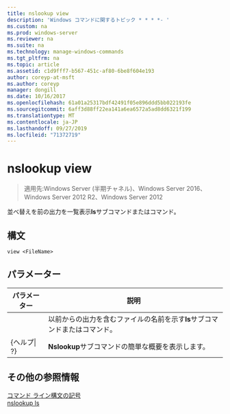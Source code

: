 ```yaml
---
title: nslookup view
description: 'Windows コマンドに関するトピック * * * *- '
ms.custom: na
ms.prod: windows-server
ms.reviewer: na
ms.suite: na
ms.technology: manage-windows-commands
ms.tgt_pltfrm: na
ms.topic: article
ms.assetid: c1d9fff7-b567-451c-af80-6be8f604e193
author: coreyp-at-msft
ms.author: coreyp
manager: dongill
ms.date: 10/16/2017
ms.openlocfilehash: 61a01a25317bdf42491f05e896ddd5bb022193fe
ms.sourcegitcommit: 6aff3d88ff22ea141a6ea6572a5ad8dd6321f199
ms.translationtype: MT
ms.contentlocale: ja-JP
ms.lasthandoff: 09/27/2019
ms.locfileid: "71372719"
---
```

# <a name="nslookup-view"></a>nslookup view

>適用先:Windows Server (半期チャネル)、Windows Server 2016、Windows Server 2012 R2、Windows Server 2012

並べ替えを前の出力を一覧表示**ls**サブコマンドまたはコマンド。  
## <a name="syntax"></a>構文  
```  
view <FileName>  
```  
## <a name="parameters"></a>パラメーター  

|    パラメーター    |                                            説明                                            |
|-----------------|---------------------------------------------------------------------------------------------------|
|   <FileName>    | 以前からの出力を含むファイルの名前を示す**ls**サブコマンドまたはコマンド。 |
| {ヘルプ&#124; ?} |                       **Nslookup**サブコマンドの簡単な概要を表示します。                       |

## <a name="additional-references"></a>その他の参照情報  
[コマンド ライン構文の記号](command-line-syntax-key.md)  
[nslookup ls](nslookup-ls.md)  
